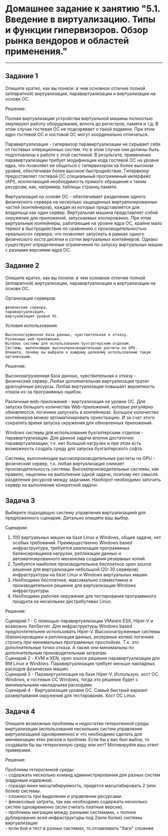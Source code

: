 # Домашнее задание к занятию "5.1. Введение в виртуализацию. Типы и функции гипервизоров. Обзор рынка вендоров и областей применения."

---

## Задание 1

Опишите кратко, как вы поняли: в чем основное отличие полной (аппаратной) виртуализации, паравиртуализации и 
виртуализации на основе ОС.

Решение:

Полная виртуализация устройства виртуальной машины полностью эмулируют работу оборудования, вплоть до регистров, 
памяти и т.д. В этом случае гостевая ОС не подозревает о такой подмене. При этом ядро гостевой ОС и хостовой ОС могут 
координально отличаться.

Паравиртуализация - гипервизор паравиртуализации не скрывает себя от гостевых операционных систем. Но в этом случае 
они должны быть подготовлены к работе с этой системой. В результате, применение паравиртуализации требует модификации 
кода гостевой ОС на уровне ядра, что позволяет ей общаться с гипервизором на более высоком уровне, обеспечивая более 
высокое быстродействие. Гипервизор предоставляет гостевой ОС специальный программный интерфейс (API), исключающий 
необходимость прямого обращения к таким ресурсам, как, например, таблицы страниц памяти.   

Виртуализация на основе ОС - обеспечивает разделение одного физического сервера на несколько защищенных 
виртуализированных частей (контейнеров), каждая из которых представляется для владельца как один сервер. Виртуальная 
машина представляет собой окружение для приложений, запускаемых изолированно. При этом виртуальные контейнеры, 
работающие на уровне ядра ОС, крайне мало теряют в быстродействии по сравнению с производительностью «реального» 
сервера, что позволяет запускать в рамках одного физического хоста десятки и сотни виртуальных контейнеров. Однако 
существуют определенные ограничения по запуску виртуальных машин с разными версиями ядра ОС. 

## Задание 2

Опишите кратко, как вы поняли: в чем основное отличие полной (аппаратной) виртуализации, паравиртуализации и 
виртуализации на основе ОС.

Организация серверов:
````
физические сервера,
паравиртуализация,
виртуализация уровня ОС.
````
Условия использования:
````
Высоконагруженная база данных, чувствительная к отказу.
Различные web-приложения.
Windows системы для использования бухгалтерским отделом.
Системы, выполняющие высокопроизводительные расчеты на GPU.
Опишите, почему вы выбрали к каждому целевому использованию такую организацию.
````
Решение:

Высоконагруженная база данных, чувствительная к отказу - физический сервер. Любая дополнительная виртуализация тратит 
драгоценные ресурсы. Любая виртуализация повышает вероятность отказа из-за программных ошибок. 

Различные web-приложения - виртуализация на уровне ОС. Для запуска большого количества Web-приложений, которые регулярно
обновляются, логичнее запускать в контейнерах. Большое количество контейнеров можно автоматизировать оркестрацию. И за 
счет этого сократить время запуска окружения для обновленных приложений.

Windows системы для использования бухгалтерским отделом - паравиртуализация. Для данной задачи вполне достаточно 
паравиртуализации, т.к. нет большой нагрузки и при этом есть возможность создать среду для запуска бухгалтерского софта. 

Системы, выполняющие высокопроизводительные расчеты на GPU - физический сервер, т.к. любая виртуализация снижает 
производительность системы. Высокопроизводительные системы, как правило, нацелены на выполнение одной задачи, поэтому 
нет смысла разделения ресурсов между задачами. Наоборот необходимо заточить сервер на выполнение конкретной задачи.

## Задача 3

Выберите подходящую систему управления виртуализацией для предложенного сценария. Детально опишите ваш выбор.

Сценарии:

1. 100 виртуальных машин на базе Linux и Windows, общие задачи, нет особых требований. Преимущественно Windows based 
инфраструктура, требуется реализация программных балансировщиков нагрузки, репликации данных и автоматизированного 
механизма создания резервных копий.
2. Требуется наиболее производительное бесплатное open source решение для виртуализации небольшой (20-30 серверов) 
инфраструктуры на базе Linux и Windows виртуальных машин.
3. Необходимо бесплатное, максимально совместимое и производительное решение для виртуализации Windows инфраструктуры.
4. Необходимо рабочее окружение для тестирования программного продукта на нескольких дистрибутивах Linux.

Решение:

Сценарий 1 - С помощью паравиртуализации VMware ESX, Hiper-V и возможно XenServer. Для инфраструктуры Windows based 
предпочтительнее использовать Hiper-V. Высоконагруженные системы (балансировщики и репликации данных, резервные 
копии) логичнее строить при минимальных программных прослойках. Т.к. это дополнительные точки отказа. А также они 
минимальны по дополнительным производительным затратам.   
Сценарий 2 - KVM и XEN, open source решения паравиртуализации для ВМ Linux и Windows. Паравиртуализация требует меньше 
накладных расходов физических машин.    
Сценарий 3 - Паравиртуализация на базе Hiper-V. Использую, хост ОС Windows, и гостевые ОС Windows, тогда это решение 
будет с минимальными накладными расходами.   
Сценарий 4 - Виртуализация уровня ОС. Самый быстрый вариант развертывания окружения для тестирования. Хост ОС Linux.

## Задача 4

Опишите возможные проблемы и недостатки гетерогенной среды виртуализации (использования нескольких систем управления виртуализацией одновременно) и что необходимо сделать для минимизации этих рисков и проблем. Если бы у вас был выбор, то создавали бы вы гетерогенную среду или нет? Мотивируйте ваш ответ примерами.

Решение:

Проблемы гетерогенной среды:  
       - содержать несколько команд администрирования для разных систем (кадровые издержки).  
       - гораздо ниже масштабируемость, придется масштабировать 2 (или более) системы.  
       - сложность при выделении и управлении ресурсами.  
       - финансовые затраты, так как необходимо содержать несколько систем одновременно (если считать платные версии).  
       - проблемы миграции между разными системами, + полное дублирование всей инфраструктуры под 2(или более) системы виртуализации  
       - если бой и тест в разных системах, то отлавливать "баги" сложнее